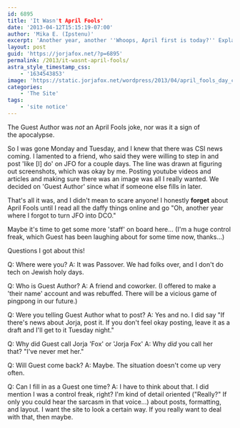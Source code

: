```yaml
---
id: 6895
title: 'It Wasn't April Fools'
date: '2013-04-12T15:15:19-07:00'
author: 'Mika E. (Ipstenu)'
excerpt: 'Another year, another ''Whoops, April first is today?'' Explaining about who the guest author was the other week!'
layout: post
guid: 'https://jorjafox.net/?p=6895'
permalink: /2013/it-wasnt-april-fools/
astra_style_timestamp_css:
    - '1634543853'
image: 'https://static.jorjafox.net/wordpress/2013/04/april_fools_day_coupon1.png'
categories:
    - 'The Site'
tags:
    - 'site notice'
---
```


The Guest Author was _not_ an April Fools joke, nor was it a sign of the apocalypse.

So I was gone Monday and Tuesday, and I knew that there was CSI news coming. I lamented to a friend, who said they were willing to step in and post 'like [I] do' on JFO for a couple days. The line was drawn at figuring out screenshots, which was okay by me. Posting youtube videos and articles and making sure there was an image was all I really wanted. We decided on 'Guest Author' since what if someone else fills in later.

That's all it was, and I didn't mean to scare anyone! I honestly **forget** about April Fools until I read all the daffy things online and go "Oh, another year where I forgot to turn JFO into DCO."

Maybe it's time to get some more 'staff' on board here... (I'm a huge control freak, which Guest has been laughing about for some time now, thanks...)

Questions I got about this!

Q: Where were you?
A: It was Passover. We had folks over, and I don't do tech on Jewish holy days.

Q: Who is Guest Author?
A: A friend and coworker. (I offered to make a 'their name' account and was rebuffed. There will be a vicious game of pingpong in our future.)

Q: Were you telling Guest Author what to post?
A: Yes and no. I did say "If there's news about Jorja, post it. If you don't feel okay posting, leave it as a draft and I'll get to it Tuesday night."

Q: Why did Guest call Jorja 'Fox' or 'Jorja Fox'
A: Why _did_ you call her that? "I've never met her."

Q: Will Guest come back?
A: Maybe. The situation doesn't come up very often.

Q: Can I fill in as a Guest one time?
A: I have to think about that. I did mention I was a control freak, right? I'm kind of detail oriented ("Really?" If only you could hear the sarcasm in that voice...) about posts, formatting, and layout. I want the site to look a certain way. If you really want to deal with that, then maybe.
